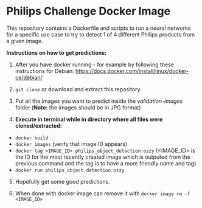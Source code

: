 # Philips Challenge Docker Image

This repository contains a Dockerfile and scripts to run a neural networks for a specific use case to try to detect 1 of 4 different Philips products from a given image.

**Instructions on how to get predictions:**

1. After you have docker running - for example by following these instructions for Debian: https://docs.docker.com/install/linux/docker-ce/debian/

2. `git clone` or download and extract this repository.

3. Put all the images you want to predict inside the *validation-images* folder (**Note:** the images should be in JPG format)

4. **Execute in terminal while in directory where all files were cloned/extracted:**
 *  `docker build .`
 *  `docker images` (verify that image ID appears)
 *  `docker tag <IMAGE_ID> philips_object_detection:ozzy` (<IMAGE_ID> is the ID for the most recently created image which is outputed from the previous command and the tag is to have a more friendly name and tag)
 *  `docker run philips_object_detection:ozzy`

5. Hopefully get some good predictions.

6. When done with docker image can remove it with  `docker image rm -f <IMAGE_ID>`

